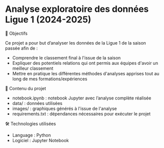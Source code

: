 # Analyse exploratoire des données Ligue 1 (2024-2025)
🎯 Objectifs

   Ce projet a pour but d’analyser les données de la Ligue 1 de la saison passée afin de :

   - Comprendre le classement final à l'issue de la saison
   - Expliquer des potentiels relations qui ont permis aux équipes d'avoir un meilleur classement
   - Mettre en pratique les différentes méthodes d'analyses apprises tout au long de mes formations/expériences

📂 Contenu du projet

   - notebook.ipynb : notebook Jupyter avec l’analyse complète réalisée
   - data/ : données utilisées 
   - images/ : graphiques générés à l'issue de l'analyse
   - requirements.txt : dépendances nécessaires pour exécuter le projet

🛠️ Technologies utilisées
   - Language : Python 
   - Logiciel : Jupyter Notebook
